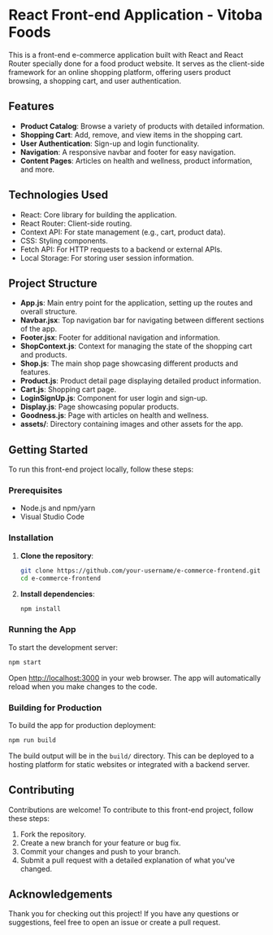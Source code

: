 
# React Front-end Application - Vitoba Foods

This is a front-end e-commerce application built with React and React Router specially done for a food product website. It serves as the client-side framework for an online shopping platform, offering users product browsing, a shopping cart, and user authentication.

## Features

- **Product Catalog**: Browse a variety of products with detailed information.
- **Shopping Cart**: Add, remove, and view items in the shopping cart.
- **User Authentication**: Sign-up and login functionality.
- **Navigation**: A responsive navbar and footer for easy navigation.
- **Content Pages**: Articles on health and wellness, product information, and more.

## Technologies Used

- React: Core library for building the application.
- React Router: Client-side routing.
- Context API: For state management (e.g., cart, product data).
- CSS: Styling components.
- Fetch API: For HTTP requests to a backend or external APIs.
- Local Storage: For storing user session information.

## Project Structure

- **App.js**: Main entry point for the application, setting up the routes and overall structure.
- **Navbar.jsx**: Top navigation bar for navigating between different sections of the app.
- **Footer.jsx**: Footer for additional navigation and information.
- **ShopContext.js**: Context for managing the state of the shopping cart and products.
- **Shop.js**: The main shop page showcasing different products and features.
- **Product.js**: Product detail page displaying detailed product information.
- **Cart.js**: Shopping cart page.
- **LoginSignUp.js**: Component for user login and sign-up.
- **Display.js**: Page showcasing popular products.
- **Goodness.js**: Page with articles on health and wellness.
- **assets/**: Directory containing images and other assets for the app.

## Getting Started

To run this front-end project locally, follow these steps:

### Prerequisites

- Node.js and npm/yarn
- Visual Studio Code

### Installation

1. **Clone the repository**:

   ```bash
   git clone https://github.com/your-username/e-commerce-frontend.git
   cd e-commerce-frontend
   ```

2. **Install dependencies**:

   ```bash
   npm install
   ```

### Running the App

To start the development server:

```bash
npm start
```

Open [http://localhost:3000](http://localhost:3000) in your web browser. The app will automatically reload when you make changes to the code.

### Building for Production

To build the app for production deployment:

```bash
npm run build
```

The build output will be in the `build/` directory. This can be deployed to a hosting platform for static websites or integrated with a backend server.

## Contributing

Contributions are welcome! To contribute to this front-end project, follow these steps:

1. Fork the repository.
2. Create a new branch for your feature or bug fix.
3. Commit your changes and push to your branch.
4. Submit a pull request with a detailed explanation of what you've changed.

## Acknowledgements

Thank you for checking out this project! If you have any questions or suggestions, feel free to open an issue or create a pull request.
